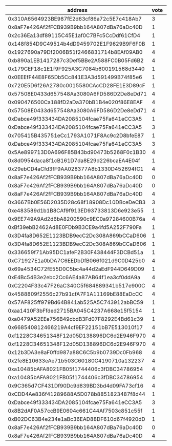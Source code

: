 address|vote|timestamp|signature
---|---|---|---
0x310A6564923BE987fE2d63cf86a72c5E7c418Ab7|3|1601992405|0x33475773ffe6f7d17a0d3073e0190d8f45ce9d5364e0ffcc65f80b2f0f13e85267942661910dd4190d45e42859a88f9a65d6382228ccdd6109482cb820f10dc81b
0x8aF7e426Af2fFCB939B9bb164A807dBa76aDc40D|1|1601992583|0x693c38e4c00e7d43a5bd5e6bf7ae88a0779784b25cff55be34c06ce65c89c57d5e6881eb93b453a57540d7be82a076c9f7fea58684e13b3d4297cece3e66fcbc1b
0x2c36Ea13df89115C45E1af0C7BFc5CcDdf61CfD4|1|1601992636|0xad399022eaa1cf8691a53c0dbb3b948f90807a89a7dc802912cd41a8ee6572bd68cc07688917c3fd40df2e94954ccb76019cbcd366c77170ddf1674c8e63f3e31b
0x148f854D9C49514b4dD9459702E1F9629B9F6F0B|1|1601992663|0x59e638b8c653991344b75e586498cf1cc6c7fc61edfaeca53ec98dfe4ec34d5f7c20b017c48d9fb92bd3ccc31addfa938280f182f4cd80762a65174ef756fdca1b
0x1927690a79Df2006B51f2466831714b8EAf09AB0|4|1601992702|0x37fa98358db8cc840b351ad1e7fc9ffd5a330eb8659a48b0085d1ba5d55e5b6e4def00cfda31a90b60207088c142e6849392dce2bef825b362366ec3a1dc3e7a1b
0xb890a1EB1417287c3Def5BBe2A588FC0B05Fd6B2|4|1601992882|0xc3195f497bcec4dcd35b6e94e59464f489956eb2c163df861fbb894d85d425dc45d0337292d0e928772a188ea392b534f6161a65711cf007922fee5f0d37f4251b
0x179CEF18c1E1f9F925A3C7084b600191568d3440|1|1601992930|0xae04b8a47efe3d39cb73ff1d901bf8323739e0eb1a20423ebf86a8a50ec140246b9c9710d03c9d5ae5f197531ea9e05a6c11886e05e9d81e672b3ee8b3bd86551c
0x0EEEfF44E8F65Db5Cc841E3A3d591499B74f85e6|1|1601993098|0x5fdbdf8f4845a8e577aa6e7359690719260a18443e278c102126a9af5be3795b4eef30a90a122296020f1e5bdae50c35acf79b4049e92ef7754a4de968640d771c
0x720E5D6f26A2780c0015580CAcCD28FE1E3D89cF|1|1601993348|0x614389df21725bd3d37c07779c833a85ae57ce266c4a6dfca9ba500d6c04ed492277b2416802479d6002f7b35a85e82c5987045da8ca76936d0edf5efa71f3051c
0x57508E0433d657548Aa3080A6FD586D2De8eDd71|4|1601993376|0x2b74ce695fd2590c0e9484a4c3c8f4925af1f97c16b4170da86a995886c2d78f2186b1170d4411af8f00f637042ca7b6b7a8a514539ccc5a484c6916ed0e35d61b
0x090476500Ca188fD2aDa370bB1B4e020f86E8EAF|4|1601993520|0x42a74cdeb8dc27a4575e88e040b0c0bf16419b679645ed31fd37d5f5a1e669c10433a265dc0bb13e42a51c5a894a6cb94004d9f63fab4155c7ac9b825ced02f51c
0x57508E0433d657548Aa3080A6FD586D2De8eDd71|4|1601993572|0xe537f664069d959d0c4d290b9c991e8592959b51ab352ba345cd20fae10811b60547e329243770adeff8e9f22c57263ffc0580e2c275646002683b1b52e38dd31c
0xDabce49f333434DA2085104fcae75Fa641eCC3A5|1|1601994063|0x4b5a130eb632ae0a08fe35ef678b796c741d952689c56a99819b244ddf725aad151eaa4980d00535ad82e4fe4843072bf6243badf619813fb41dece8bd7ab5791b
0xDabce49f333434DA2085104fcae75Fa641eCC3A5|3|1601994259|0x7b9f9b3f0bf933b7c57eab8e0b70cb645f8248b05c71094bb38687b9591a9f6940ec24a54197b3c3433dff897d8abff8ea556af7fe3b86166eb86d3e9143fc411b
0x705415B435751eCc1793A1071F8Ac9c2D8bfeE87|1|1601994315|0xc670a3049b9679a34ecfbdd3c31e916731fa792752c8bc08498e5d5936a37e8131f88d2dd6bb36b6aee522f82131108af775e2a61d35168869818864b14aad921c
0xDabce49f333434DA2085104fcae75Fa641eCC3A5|3|1601994552|0xd8a18681e56147c3d5308b105d3b64f4769457e2ceda090390448c152d443c055051b9d80046319451240f8e68f88523210082822f06731577e062d5ec23328c1b
0x5Ae899713D0A696F85B43bd90473b5268F0c1B30|4|1601995678|0xe24c62fbbfaaf184743bd69d54f43b07f273ec1667ebf57d6d139a1e52fc35ac10e23fe0d79d361b0c8d5868fc166b3f4bd6af988df6cba0b09a425f6a27e7c21c
0x8d0954daca8f1cB161D7da8E29d226bcaEA4E04f|1|1601996735|0x848e15f9ddf72a4da51ec238b414c6d420ae855dfbcf40161b7b4e2a04654c2d7a806ce3b4ce960699a2070dea23004b62d106c582d34422d92425cc795036dd1c
0x29ebCD4aCfd3fF9AA028377A8b1330D452694fC1|4|1601998758|0x70262c2bbe184636e14f9afe29bb57c4ae16184dcaae0180dfe094f91af31cf36fb9cea35236a871f1ea208ec6c5b8af901894b194b325456931ff4244ed2e711b
0x8aF7e426Af2fFCB939B9bb164A807dBa76aDc40D|0|1601998784|0xfcd2950d0f35464927963886792286f8898d56dda5ff27b7d96d306b92f0bc8b4b6a5026402b0322f2d4bbeb2dfd54f1193bea2ac8b88fdfe662b06049e3cb9d1b
0x8aF7e426Af2fFCB939B9bb164A807dBa76aDc40D|0|1601998959|0x5bab7078e83877d5fc0fbb479d00ee66be91313b5649decb332ad6813bedf00648037d3b77a2ef6f0cb02ff8ccf70dd30ff1dbef2027c2ca7eab559b4ece39441b
0x8aF7e426Af2fFCB939B9bb164A807dBa76aDc40D|4|1601999118|0x794ca2e2386753112c2de7eb4dd9db8c62c0fe145406eaf24b7145421d852d73166ae8e021440dcb5092e2944aa1b12b791cc0432bbedf944137cc6758eaad7b1b
0x3667Bb0E56D2035D28c68f18908Dc10DBceDeCB3|3|1602000295|0xb42a19e1c55417b8d9151992478e07f222309af0d0fffbaf3c45bdeb6dc0ad47383458a66dff811b13998d275475715a4a61aef2f1ce5e1d4daa669bfd63ac8f1c
0xe483589d1b1B8CAf9f913ED93733813D6e923e55|1|1602001812|0x52f5ff98dcf14349a4f15a8e4bb35596f7957034ba51df62110e3f64ed77667644ffde21ba96b72991a41e2d956cfbab2afce1b483c7736012b84581c740aeaf1b
0x9EE749A9Ad2d6bA8200590c9EC0a97284600B76a|4|1602002074|0xfa99553e3796188449ae2181d7818731060bcb57e414163965d9eb5ebdd0a8ee0022e2e58e28f3fada10e8b10e58b7d39b5bcbbebd1b8d98c89ca76c21e492621c
0xBf39ebB2462Ad8E0FDb9B3CE9a4fd5A252F790Fa|1|1602002466|0x4fa0cdd08bc48f128c534c81640ee98133b011b130a4bd37396fc8f19222fa0e4caac60f5ddc47410e3e0db5054b1eb970ee6c2a2b5f88481800938ae67575b01b
0x3D4fa8D652E1123BDB9ecC2Dc308A869bCCaD606|1|1602004807|0xf087b02c8220578d7cb305b3d7c8950902e003cced147042c4889141753429ee7fe90988490a5dbd989a488f624d440c7f4929f990e70c5755709e82777e47241b
0x3D4fa8D652E1123BDB9ecC2Dc308A869bCCaD606|1|1602004884|0x635cf7d55a47f1f881670e71c96db330f6cdd71204961bbc7939898756628ecd00f6af05248793a70f7aa16033414905dd6375710641a583ef6484bdcf26e7821c
0x336659f71Ab95DC1afeF2B30F438444F3DCBd51a|1|1602005382|0xd7f8571e9dbfdc79e753337ca619fe973845c1b3a54972b22827a0bc9ee8ce9271b34745f0648e3dececa29587de1fe1c5b1a764e3faddad8d0b4f2c06a742931b
0xC71927E1a0bDA7C6EEDbDfB066f021d9C0D425b0|4|1602014272|0xf55bcecc838f14d44fc5405c2ab1378debf3ee8f68d7b04e70d535a2972a453c427885d69e91152dcf234d9ce7872d7dd80013482f1edffccc011ddadeff1b711b
0x69a4534C72fE55D0C5bc4a44d2aEdF944D649D09|1|1602019252|0x48ca2a1f3afef17580f09ecd0531e35bc57ffa787e0884e08860548c3bb810e462ea13731da6c18df86b850e0de7fa1f31ad453271de08d0bcb4f5b38f3c4b781b
0xE4Bc54B3e2ebc2Cc6AE4a87AB64f1ea3cf0ddA9a|4|1602024763|0x9221ef532415e60383b01f819cd5b278917750db174820b4974fd05cfcf6306d424573c2989facd98fd1a513a70757a3922bfcce51d1175bbbf3b7c8e82d7a981b
0xC2204F33c47F26aC340C5f684889341b517e900C|4|1602028815|0xd171e3c9b0e1ab8add1bf86d290c05b9086852a6b9396fb4c0fbf427fc90254f70f5d9a9bc2a8656e5e54d0095651e450693807537dca498f0898f35d456e84e1c
0x4588809f2556c27b91cfA7F1A11169bE88EaDcCC|4|1602030339|0x6b83995c8d51693381175f15239b725cbed00b97fc5bfa5400556a26b4015b3d08ae3ec25673de63fc25b1d41733f2160744898a428cedef1f07674e9dde9b781b
0x57AF825ff979Bd64B841ab525A5C743912abBC59|1|1602030412|0xc8cbf1b885c382a243efda769965dab336e8b949e57d4119b21828c7cfae4ba25947df6b471fad2becde9c80bad3354ab9dcfbabe9b9aebea92cc55547e546221b
0xaa1410F3bFfded2715BA045C4237A668e15f5154|1|1602031491|0x7768d7e4d2f0725b3bf7bb2464b4400f00d0948f9fa439bae18a431b1cc5bf94275e117848a3278aa8adc15b383d3a3dbfc71151f62399bd7d5511bcbbec1a201c
0xa0479A52EEe756B49cbdB3Fd07F8292E4Bd61c39|1|1602031696|0x1098f2bea5dfa78cb247fb735f72418cf3a6a71ed89a178f7c5bd8c289c1460174a74cb899f8729e80036cdbde31db647119417f918d299c9531e243008636551b
0x668540812466219A4cf9EF22151bB7E513010f17|4|1602032359|0x57dc32213a6328926e3544e1e03552f09f405af2b7eb5de9bd6ee1c11efddf7f18db959774f05bd1c162f7dc61c4f9181249e338fd7c7142b9526c76c8c6184c1c
0xf1228C34651348F12d05D138896DC6d2E946F970|4|1602034401|0xad82de9f6910ad43f5dd0eaf5dfaa6eb35fc6154aeb7d05117a43b2185824bad2e8f0331a587c4d6627d5845a6ab46b789562d248a6bc04951ad115f154ab7341b
0xf1228C34651348F12d05D138896DC6d2E946F970|4|1602034582|0xcc2c731e4aa3b7cd6812eb59dff105a63c5deade580556b13b453fa55a1602273938aab80d9808753df1c9ad453913a15262616c4804b25083e789c48fa44af01b
0x12b3DA3e8aF0ffd987a88C6C5b9b0739Dc0Fb968|4|1602035721|0x87b92de5ee09a070d80ba78d70c13c869d873b4bc518669aeed854927f9e78c85b85cf3e135d2b402e8109387f5595e9621e9aafb3e1045c67904a49a330dc1b1c
0x2fe8E10633eAe71b503C60180C4190710a132237|4|1602035742|0xecca4b2f58d4af6328e2de1984d782278141a146542db6a909d5b48d912a53530860ab503045836280f95121b32f97820d5469845301f0ab09eee3641668131a1c
0xa10485bAFA8021FB05f1744406c3fDBC34786954|4|1602035921|0x3610406c92b1003cf76fda09f5f80a1185cf1c925fd35420c9a5e1f9e183073f0803ed1b5c9aaefd6067e35885ba29228974fb324ba2ff9366bfe80984608a461c
0xa10485bAFA8021FB05f1744406c3fDBC34786954|4|1602036029|0x0ac2a925074ec12fe2a5a9752aff19b420afa0b1c57caa1475596154979a902749176406ec87af27e08e1e3d3017fc7eda4db696912800f85657e7876d6bb04f1b
0x9C365d7CF431Df90Dc9d839BD3bd4d09FA73cf16|4|1602036522|0x2a6641b9141818ec67d9537937a6e3beda8bd43008271aba4ed27f80410a07ea009c8522d2b6e2fc25a176af8cbc9f9bd597666a92be1f4c9ae196e9c9a85dc21b
0xCDD4Ae836f41289688A5D078b8851823487f8d44|1|1602037470|0x96a50b2b630d7e617d5d7d17f4adb217e7a828da9b0f548fc455bf50b3d3733f45f72f8783989c9b80ca2c3c2794af8db454d8f89ad3dd15a074acd02203d8e21b
0xDabce49f333434DA2085104fcae75Fa641eCC3A5|3|1602037543|0x920a6fa118b7107310711af40f6ee526112ed13e0d43fe3693478ab2dfd162ac2f6cd3b8682a1cf2c4cf7c00eca7736547ff2b4332b3e8d6b21b5d74e563b15c1b
0x8B2dAF0A57ccB9E0604c661C44Af7503c851c55f|1|1602037846|0xd7944cfd15b911867cc45ca8e174e8a0d0d58a148a9b53b27dddeac960718c5e4a33222eb1e382983a9e3bdc1b5584542aef53b488385621227631c42eb13ce91c
0xB02DC63B4e234e1aBc36EAD88DF610d67f4920dD|1|1602038951|0x30c84cefed3fa905fcbb5b52abd07808e1ebb1a615a2e481a022e67ef86b97167e8adb2d7ca8fbe65c7598470abb8722a2d321b4c3a212038f057eb4cc56a9131c
0x8aF7e426Af2fFCB939B9bb164A807dBa76aDc40D|0|1602040076|0x723e20842b128b005653dc58f2e6dbe22f9003790948322b443a4079cad4f44337914260c24eaa200500410b24335e5e37078212923cb64891942ec3b308bb021c
0x8aF7e426Af2fFCB939B9bb164A807dBa76aDc40D|4|1602040649|0xfa5ae75fe3fc1176ae41b46b8c4693b11cb31aeb58d6ca4852c426f7785393137c4d18d6203a64e48578b1323c165acc26b821bc4254dd21dfc8becf54ab72aa1c